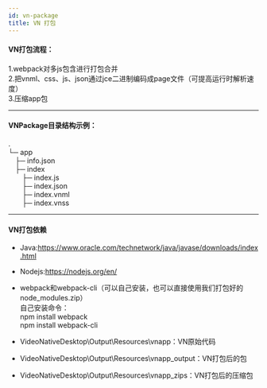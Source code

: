 ```yaml
---
id: vn-package
title: VN 打包
---
```


#### VN打包流程：

1.webpack对多js包含进行打包合并  
2.把vnml、css、js、json通过jce二进制编码成page文件（可提高运行时解析速度）  
3.压缩app包  

---

#### VNPackage目录结构示例：
.  
└─ app  
&emsp;├─ info.json  
&emsp;├─ index  
&emsp;&emsp;├─ index.js  
&emsp;&emsp;├─ index.json  
&emsp;&emsp;├─ index.vnml  
&emsp;&emsp;├─ index.vnss  

---

#### VN打包依赖

* Java:https://www.oracle.com/technetwork/java/javase/downloads/index.html  

* Nodejs:https://nodejs.org/en/  

* webpack和webpack-cli（可以自己安装，也可以直接使用我们打包好的node_modules.zip）  
自己安装命令：  
npm install webpack  
npm install webpack-cli  

* VideoNativeDesktop\Output\Resources\vnapp：VN原始代码  

* VideoNativeDesktop\Output\Resources\vnapp_output：VN打包后的包  

* VideoNativeDesktop\Output\Resources\vnapp_zips：VN打包后的压缩包  